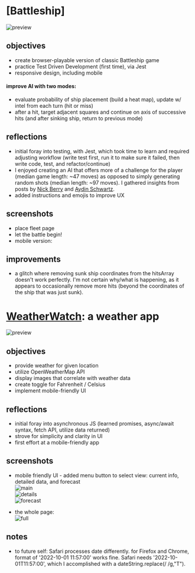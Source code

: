 # [Battleship]  
![preview](https://github.com/connorwarme/weather/blob/main/screenshots/la.png?raw=true "preview")    

## objectives  
* create browser-playable version of classic Battleship game  
* practice Test Driven Development (first time), via Jest  
* responsive design, including mobile  
#### improve AI with two modes:  
* evaluate probability of ship placement (build a heat map), update w/ intel from each turn (hit or miss)  
* after a hit, target adjacent squares and continue on axis of successive hits (and after sinking ship, return to previous mode)  
  
## reflections  
* initial foray into testing, with Jest, which took time to learn and required adjusting workflow (write test first, run it to make sure it failed, then write code, test, and refactor/continue)  
* I enjoyed creating an AI that offers more of a challenge for the player (median game length: ~47 moves) as opposed to simply generating random shots (median length: ~97 moves). I gathered insights from posts by [Nick Berry](https://www.datagenetics.com/blog/december32011/) and [Aydin Schwartz](https://towardsdatascience.com/coding-an-intelligent-battleship-agent-bf0064a4b319).  
* added instructions and emojis to improve UX  

## screenshots  
* place fleet page  
* let the battle begin!
* mobile version:  
  
## improvements  
* a glitch where removing sunk ship coordinates from the hitsArray doesn't work perfectly. I'm not certain why/what is happening, as it appears to occasionally remove more hits (beyond the coordinates of the ship that was just sunk).  
  
# [WeatherWatch](https://connorwarme.github.io/weather/): a weather app  
  
![preview](https://github.com/connorwarme/weather/blob/main/screenshots/la.png?raw=true "preview")  

## objectives  
* provide weather for given location   
* utilize OpenWeatherMap API  
* display images that correlate with weather data  
* create toggle for Fahrenheit / Celsius  
* implement mobile-friendly UI  
  
## reflections  
* initial foray into asynchronous JS (learned promises, async/await syntax, fetch API, utilize data returned)  
* strove for simplicity and clarity in UI  
* first effort at a mobile-friendly app  
 
## screenshots  
* mobile friendly UI - added menu button to select view: current info, detailed data, and forecast  
![main](https://github.com/connorwarme/weather/blob/main/screenshots/mobilea.png?raw=true "main")  
![details](https://github.com/connorwarme/weather/blob/main/screenshots/mobileb.png?raw=true "details")  
![forecast](https://github.com/connorwarme/weather/blob/main/screenshots/mobilec.png?raw=true "forecast")  
  
* the whole page:  
![full](https://github.com/connorwarme/weather/blob/main/screenshots/nyfull!.png?raw=true "full")  
  
## notes  
* to future self: Safari processes date differently. for Firefox and Chrome, format of '2022-10-01 11:57:00' works fine. Safari needs '2022-10-01T11:57:00', which I accomplished with a dateString.replace(/ /g,"T").  